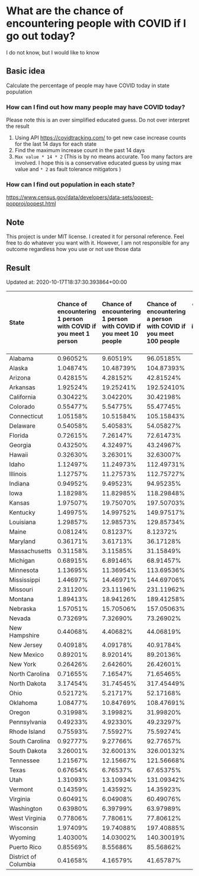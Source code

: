# What are the chance of encountering people with COVID if I go out today?
I do not know, but I would like to know

## Basic idea
Calculate the percentage of people may have COVID today in state population

### How can I find out how many people may have COVID today?
Please note this is an over simplified educated guess. Do not over interpret the result 
1. Using API https://covidtracking.com/ to get new case increase counts for the last 14 days for each state
2. Find the maximum increase count in the past 14 days
3. `Max value * 14 * 2` (This is by no means accurate. Too many factors are involved. I hope this is a conservative educated guess by using max value and `* 2` as fault tolerance mitigators ) 

### How can I find out population in each state?
https://www.census.gov/data/developers/data-sets/popest-popproj/popest.html

## Note
This project is under MIT license. I created it for personal reference. Feel free to do whatever you want with it. However, I am not responsible for any outcome regardless how you use or not use those data 

## Result

 Updated at: 2020-10-17T18:37:30.393864+00:00

| State                | Chance of encountering 1 person with COVID if you meet 1 person   | Chance of encountering 1 person with COVID if you meet 10 people   | Chance of encountering a person with COVID if you meet 100 people   |   Max count of new case increase in the past 14 days |   Estimated people count with COVID |
|:---------------------|:------------------------------------------------------------------|:-------------------------------------------------------------------|:--------------------------------------------------------------------|-----------------------------------------------------:|------------------------------------:|
| Alabama              | 0.96052%                                                          | 9.60519%                                                           | 96.05185%                                                           |                                                 1682 |                               47096 |
| Alaska               | 1.04874%                                                          | 10.48739%                                                          | 104.87393%                                                          |                                                  274 |                                7672 |
| Arizona              | 0.42815%                                                          | 4.28152%                                                           | 42.81524%                                                           |                                                 1113 |                               31164 |
| Arkansas             | 1.92524%                                                          | 19.25241%                                                          | 192.52410%                                                          |                                                 2075 |                               58100 |
| California           | 0.30422%                                                          | 3.04220%                                                           | 30.42198%                                                           |                                                 4293 |                              120204 |
| Colorado             | 0.55477%                                                          | 5.54775%                                                           | 55.47745%                                                           |                                                 1141 |                               31948 |
| Connecticut          | 1.05158%                                                          | 10.51584%                                                          | 105.15843%                                                          |                                                 1339 |                               37492 |
| Delaware             | 0.54058%                                                          | 5.40583%                                                           | 54.05827%                                                           |                                                  188 |                                5264 |
| Florida              | 0.72615%                                                          | 7.26147%                                                           | 72.61473%                                                           |                                                 5570 |                              155960 |
| Georgia              | 0.43250%                                                          | 4.32497%                                                           | 43.24967%                                                           |                                                 1640 |                               45920 |
| Hawaii               | 0.32630%                                                          | 3.26301%                                                           | 32.63007%                                                           |                                                  165 |                                4620 |
| Idaho                | 1.12497%                                                          | 11.24973%                                                          | 112.49731%                                                          |                                                  718 |                               20104 |
| Illinois             | 1.12757%                                                          | 11.27573%                                                          | 112.75727%                                                          |                                                 5103 |                              142884 |
| Indiana              | 0.94952%                                                          | 9.49523%                                                           | 94.95235%                                                           |                                                 2283 |                               63924 |
| Iowa                 | 1.18298%                                                          | 11.82985%                                                          | 118.29848%                                                          |                                                 1333 |                               37324 |
| Kansas               | 1.97507%                                                          | 19.75070%                                                          | 197.50703%                                                          |                                                 2055 |                               57540 |
| Kentucky             | 1.49975%                                                          | 14.99752%                                                          | 149.97517%                                                          |                                                 2393 |                               67004 |
| Louisiana            | 1.29857%                                                          | 12.98573%                                                          | 129.85734%                                                          |                                                 2156 |                               60368 |
| Maine                | 0.08124%                                                          | 0.81237%                                                           | 8.12372%                                                            |                                                   39 |                                1092 |
| Maryland             | 0.36171%                                                          | 3.61713%                                                           | 36.17128%                                                           |                                                  781 |                               21868 |
| Massachusetts        | 0.31158%                                                          | 3.11585%                                                           | 31.15849%                                                           |                                                  767 |                               21476 |
| Michigan             | 0.68915%                                                          | 6.89146%                                                           | 68.91457%                                                           |                                                 2458 |                               68824 |
| Minnesota            | 1.13695%                                                          | 11.36954%                                                          | 113.69536%                                                          |                                                 2290 |                               64120 |
| Mississippi          | 1.44697%                                                          | 14.46971%                                                          | 144.69706%                                                          |                                                 1538 |                               43064 |
| Missouri             | 2.31120%                                                          | 23.11196%                                                          | 231.11962%                                                          |                                                 5066 |                              141848 |
| Montana              | 1.89413%                                                          | 18.94126%                                                          | 189.41258%                                                          |                                                  723 |                               20244 |
| Nebraska             | 1.57051%                                                          | 15.70506%                                                          | 157.05063%                                                          |                                                 1085 |                               30380 |
| Nevada               | 0.73269%                                                          | 7.32690%                                                           | 73.26902%                                                           |                                                  806 |                               22568 |
| New Hampshire        | 0.44068%                                                          | 4.40682%                                                           | 44.06819%                                                           |                                                  214 |                                5992 |
| New Jersey           | 0.40918%                                                          | 4.09178%                                                           | 40.91784%                                                           |                                                 1298 |                               36344 |
| New Mexico           | 0.89201%                                                          | 8.92014%                                                           | 89.20136%                                                           |                                                  668 |                               18704 |
| New York             | 0.26426%                                                          | 2.64260%                                                           | 26.42601%                                                           |                                                 1836 |                               51408 |
| North Carolina       | 0.71655%                                                          | 7.16547%                                                           | 71.65465%                                                           |                                                 2684 |                               75152 |
| North Dakota         | 3.17454%                                                          | 31.74545%                                                          | 317.45449%                                                          |                                                  864 |                               24192 |
| Ohio                 | 0.52172%                                                          | 5.21717%                                                           | 52.17168%                                                           |                                                 2178 |                               60984 |
| Oklahoma             | 1.08477%                                                          | 10.84769%                                                          | 108.47691%                                                          |                                                 1533 |                               42924 |
| Oregon               | 0.31998%                                                          | 3.19982%                                                           | 31.99820%                                                           |                                                  482 |                               13496 |
| Pennsylvania         | 0.49233%                                                          | 4.92330%                                                           | 49.23297%                                                           |                                                 2251 |                               63028 |
| Rhode Island         | 0.75593%                                                          | 7.55927%                                                           | 75.59274%                                                           |                                                  286 |                                8008 |
| South Carolina       | 0.92777%                                                          | 9.27766%                                                           | 92.77657%                                                           |                                                 1706 |                               47768 |
| South Dakota         | 3.26001%                                                          | 32.60013%                                                          | 326.00132%                                                          |                                                 1030 |                               28840 |
| Tennessee            | 1.21567%                                                          | 12.15667%                                                          | 121.56668%                                                          |                                                 2965 |                               83020 |
| Texas                | 0.67654%                                                          | 6.76537%                                                           | 67.65375%                                                           |                                                 7006 |                              196168 |
| Utah                 | 1.31093%                                                          | 13.10934%                                                          | 131.09342%                                                          |                                                 1501 |                               42028 |
| Vermont              | 0.14359%                                                          | 1.43592%                                                           | 14.35923%                                                           |                                                   32 |                                 896 |
| Virginia             | 0.60491%                                                          | 6.04908%                                                           | 60.49076%                                                           |                                                 1844 |                               51632 |
| Washington           | 0.63980%                                                          | 6.39799%                                                           | 63.97989%                                                           |                                                 1740 |                               48720 |
| West Virginia        | 0.77806%                                                          | 7.78061%                                                           | 77.80612%                                                           |                                                  498 |                               13944 |
| Wisconsin            | 1.97409%                                                          | 19.74088%                                                          | 197.40885%                                                          |                                                 4105 |                              114940 |
| Wyoming              | 1.40300%                                                          | 14.03002%                                                          | 140.30019%                                                          |                                                  290 |                                8120 |
| Puerto Rico          | 0.85569%                                                          | 8.55686%                                                           | 85.56862%                                                           |                                                  976 |                               27328 |
| District of Columbia | 0.41658%                                                          | 4.16579%                                                           | 41.65787%                                                           |                                                  105 |                                2940 |